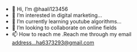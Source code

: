 - 👋 Hi, I’m @haali123456
- 👀 I’m interested in digital marketing...
- 🌱 I’m currently learning youtube algorithms...
- 💞️ I’m looking to collaborate on online fields
- 📫 How to reach me .Reach me through my email address...ha6373293@gmail.com

<!---
haali123456/haali123456 is a ✨ special ✨ repository because its `README.md` (this file) appears on your GitHub profile.
You can click the Preview link to take a look at your changes.
--->
